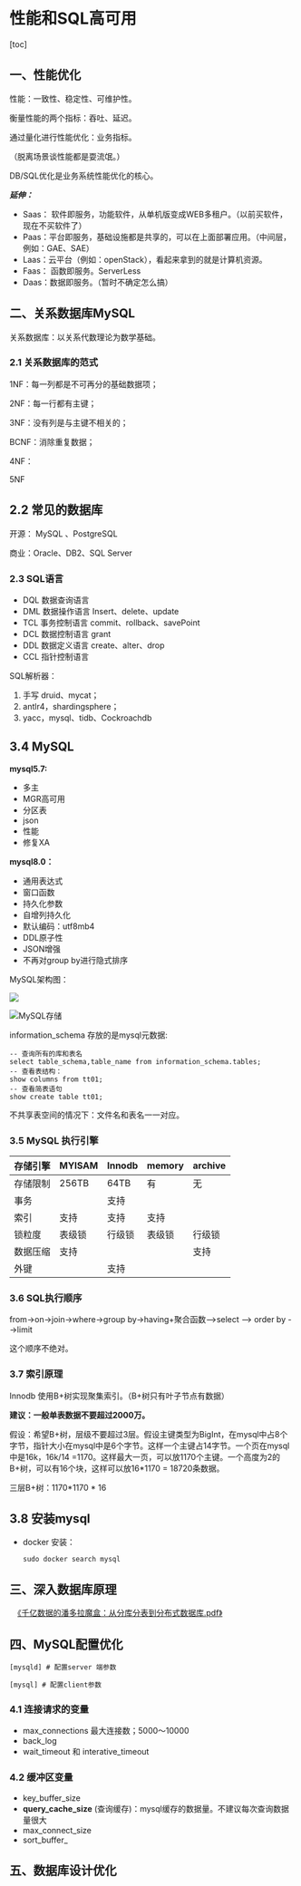 # 性能和SQL高可用

[toc]

## 一、性能优化

性能：一致性、稳定性、可维护性。

衡量性能的两个指标：吞吐、延迟。

通过量化进行性能优化：业务指标。

（脱离场景谈性能都是耍流氓。）

DB/SQL优化是业务系统性能优化的核心。

***延伸：***

- Saas： 软件即服务，功能软件，从单机版变成WEB多租户。（以前买软件，现在不买软件了）
- Paas：平台即服务，基础设施都是共享的，可以在上面部署应用。（中间层，例如：GAE、SAE）
- Laas：云平台（例如：openStack），看起来拿到的就是计算机资源。
- Faas： 函数即服务。ServerLess
- Daas：数据即服务。（暂时不确定怎么搞）



## 二、关系数据库MySQL

关系数据库：以关系代数理论为数学基础。

### 2.1 关系数据库的范式

1NF：每一列都是不可再分的基础数据项；

2NF：每一行都有主键；

3NF：没有列是与主键不相关的；

BCNF：消除重复数据；

4NF：

5NF

## 2.2 常见的数据库

开源： MySQL 、PostgreSQL

商业：Oracle、DB2、SQL Server

### 2.3 SQL语言

- DQL 数据查询语言
- DML 数据操作语言 Insert、delete、update
- TCL 事务控制语言 commit、rollback、savePoint
- DCL 数据控制语言 grant
- DDL 数据定义语言 create、alter、drop
- CCL 指针控制语言

SQL解析器：

1. 手写 druid、mycat；
2. antlr4，shardingsphere；
3. yacc，mysql、tidb、Cockroachdb

## 3.4 MySQL

**mysql5.7:**

- 多主
- MGR高可用
- 分区表
- json
- 性能
- 修复XA

**mysql8.0：**

- 通用表达式
- 窗口函数
- 持久化参数
- 自增列持久化
- 默认编码：utf8mb4
- DDL原子性
- JSON增强
- 不再对group by进行隐式排序

MySQL架构图：

![](./photos/mysql架构.png)

![MySQL存储](./photos/mysql存储.png)

information_schema 存放的是mysql元数据:

```mysql
-- 查询所有的库和表名
select table_schema,table_name from information_schema.tables;
-- 查看表结构：
show columns from tt01;
-- 查看简表语句
show create table tt01;
```

不共享表空间的情况下：文件名和表名一一对应。

### 3.5 MySQL 执行引擎

| 存储引擎 | MYISAM | Innodb | memory | archive |
| -------- | ------ | ------ | ------ | ------- |
| 存储限制 | 256TB  | 64TB   | 有     | 无      |
| 事务     |        | 支持   |        |         |
| 索引     | 支持   | 支持   | 支持   |         |
| 锁粒度   | 表级锁 | 行级锁 | 表级锁 | 行级锁  |
| 数据压缩 | 支持   |        |        | 支持    |
| 外键     |        | 支持   |        |         |

### 3.6 SQL执行顺序

from->on->join->where->group by->having+聚合函数-->select --> order by -->limit

这个顺序不绝对。

### 3.7 索引原理

Innodb 使用B+树实现聚集索引。（B+树只有叶子节点有数据）

**建议：一般单表数据不要超过2000万。**

假设：希望B+树，层级不要超过3层。假设主键类型为BigInt，在mysql中占8个字节，指针大小在mysql中是6个字节。这样一个主键占14字节。一个页在mysql中是16k，16k/14 =1170。这样最大一页，可以放1170个主键。一个高度为2的B+树，可以有16个块，这样可以放16*1170  = 18720条数据。

三层B+树：1170*1170 * 16

## 3.8 安装mysql

- docker 安装：

  ```
  sudo docker search mysql
  ```

  

## 三、深入数据库原理

　[《千亿数据的潘多拉魔盒：从分库分表到分布式数据库.pdf》]()



## 四、MySQL配置优化

```
[mysqld] # 配置server 端参数

[mysql] # 配置client参数
```

### 4.1 连接请求的变量

- max_connections  最大连接数；5000～10000
- back_log
- wait_timeout 和 interative_timeout

### 4.2 缓冲区变量

- key_buffer_size
- **query_cache_size** (查询缓存)：mysql缓存的数据量。不建议每次查询数据量很大
- max_connect_size
- sort_buffer_

## 五、数据库设计优化



